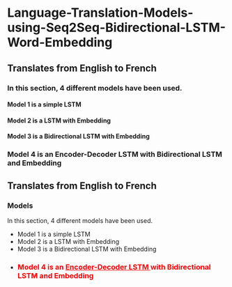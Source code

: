 # Language-Translation-Models-using-Seq2Seq-Bidirectional-LSTM-Word-Embedding

## Translates from English to French

### In this section, 4 different models have been used.

#### Model 1 is a simple LSTM
#### Model 2 is a LSTM with Embedding
#### Model 3 is a Bidirectional LSTM with Embedding
### Model 4 is an Encoder-Decoder LSTM with Bidirectional LSTM and Embedding


## Translates from English to French

### Models
In this section, 4 different models have been used.

 - Model 1 is a simple LSTM
 - Model 2 is a LSTM with Embedding
 - Model 3 is a Bidirectional LSTM with Embedding
 - <b><h3 style="color:red;">Model 4 is an <U>Encoder-Decoder LSTM </U> with Bidirectional LSTM and Embedding </h3></b>
